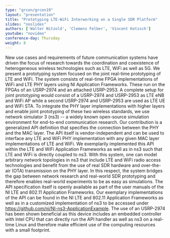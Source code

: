 ```yaml
---
type: "grcon/grcon19"
layout: "presentation"
title: "Prototyping LTE-WiFi Interworking on a Single SDR Platform"
slides: "noslides"
authors: ['Walter Nitzold', 'Clemens Felber', 'Vincent Kotzsch']
youtube: "novideo"
conference-day: Thursday
weight: 8
---
```

New use cases and requirements of future communication systems have driven the focus of research towards the coordination and coexistence of heterogeneous wireless technologies such as LTE, WiFi as well as 5G. 
We present a prototyping system focused on the joint real-time prototyping of LTE and WiFi. The system consists of real-time FPGA implementations of WiFi and LTE PHY layers using NI Application Frameworks. These run on the FPGAs of an USRP-2974 and an attached USRP-2953. A complete setup for joint prototyping would consist of a USRP-2974 and USRP-2953 as LTE eNB and WiFi AP while a second USRP-2974 and USRP-2953 are used as LTE UE and WiFi STA. 
To integrate the PHY layer implementations with higher layers and enable joint prototyping of these two wireless standards, we use network simulator 3 (ns3) -- a widely known open-source simulation environment for end-to-end communication research. 
Our contribution is a generalized API definition that specifies the connection between the PHY and the MAC layer. The API itself is vendor-independent and can be used to interface any LTE and WiFi PHY implementation with any given MAC layer implementations of LTE and WiFi.
We exemplarily implemented this API within the LTE and WiFi Application Frameworks as well as in ns3 such that LTE and WiFi is directly coupled to ns3. With this system, one can model arbitrary network topologies in ns3 that include LTE and WiFi radio access technologies and benefit from the use of real SDR hardware and over-the-air (OTA) transmission on the PHY layer. In this respect, the system bridges the gap between network research and real-world SDR prototyping and therefore enables real-world experiments to be as easy as simulations.
The API specification itself is openly available as part of the user manuals of the NI LTE and 802.11 Application Frameworks. Our exemplary implementations of the API can be found in the NI LTE and 802.11 Application Frameworks as well as in a customized implementation of ns3 to be accessed under https://github.com/ni/NI-ns3-ApplicationExample.
The use of an USRP-2974 has been shown beneficial as this device includes an embedded controller with Intel CPU that can directly run the API handler as well as ns3 on a real-time Linux and therefore make efficient use of the computing resources with a small footprint.
